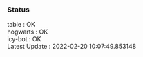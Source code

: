 ### Status


table : OK  
hogwarts : OK  
icy-bot : OK  
Latest Update : 2022-02-20 10:07:49.853148
